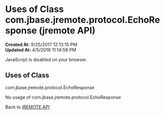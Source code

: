 # Uses of Class com.jbase.jremote.protocol.EchoResponse (jremote API)

**Created At:** 9/25/2017 12:13:15 PM  
**Updated At:** 4/5/2018 11:14:56 PM  

<!--<br>    try {<br>        if (location.href.indexOf('is-external=true') == -1) {<br>            parent.document.title="Uses of Class com.jbase.jremote.protocol.EchoResponse (jremote   API)";<br>        }<br>    }<br>    catch(err) {<br>    }<br>//-->
JavaScript is disabled on your browser.



<!--<br>  allClassesLink = document.getElementById("allclasses\_navbar\_top");<br>  if(window==top) {<br>    allClassesLink.style.display = "block";<br>  }<br>  else {<br>    allClassesLink.style.display = "none";<br>  }<br>  //-->

## Uses of Class
com.jbase.jremote.protocol.EchoResponse

No usage of com.jbase.jremote.protocol.EchoResponse

Back to [jREMOTE API](com_jbase_jremote_package-summary)
